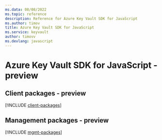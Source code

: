 ```yaml
---
ms.data: 08/08/2022
ms.topic: reference
description: Reference for Azure Key Vault SDK for JavaScript
ms.author: timov
title: Azure Key Vault SDK for JavaScript
ms.service: keyvault
author: timovv
ms.devlang: javascript
---
```

# Azure Key Vault SDK for JavaScript - preview

## Client packages - preview
[!INCLUDE [client-packages](key-vault-client-index.md)]
## Management packages - preview
[!INCLUDE [mgmt-packages](key-vault-mgmt-index.md)]